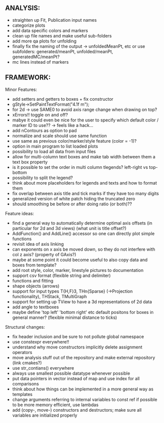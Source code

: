ANALYSIS:
---------
- straighten up Fit, Publication input names
- categorize plots
- add data specific colors and markers
- clean up file names and make useful sub-folders
- add more qa plots for unfolding
- finally fix the naming of the output -> unfoldedMeanPt, etc or use subfolders: generated/meanPt, unfolded/meanPt, generatedMC/meanPt?
- mc lines instead of markers

FRAMEWORK:
----------

Minor Features:
- add setters and getters to boxes + fix constructor
- gStyle->SetPaintTextFormat("4.1f m");
- for 2d -> use SAME0 to avoid axis range change when drawing on top?
- xErrors!! toggle on and off?
- mabye it could even be nice for the user to specify which default color / marker ID to use?? -> feels like a hack...
- add nContours as option to pad
- normalize and scale should use same function
- use same as previous color/marker/style feature (color = -1)?
- option in main program to list loaded plots
- possibility to load all data from input files
- allow for multi-column text boxes and make tab width between them a text box property
- is it possible to set the order in multi column tlegends? left-right vs top-bottom
- possibility to split the legend?
- think about more placeholders for legends and texts and how to format them
- fix overlap between axis title and tick marks if they have too many digits
- generalized version of white patch hiding the truncated zero
- should smoothing be before or after doing ratio (or both)??

Feature ideas:
- find a general way to automatically determine optimal axis offsets (in particular for 2d and 3d views) (what unit is title offset?)
- AddFunction() and AddLine() accessor so one can directly plot simple functions
- revisit idea of axis linking
- can exponents on x axis be moved down, so they do not interfere with col z axis? (property of GAxis?)
- maybe at some point it could become useful to also copy data and boxes from template?
- add root style, color, marker, linestyle pictures to documentation
- support csv format (flexible string and delimiter)
- functions and fitting
- shape objects (arrows)
- support for input types T{H,F}3, THn{Sparse} (->Projection functionality), THStack, TMultiGraph
- support for setting up TView to have a 3d representations of 2d data
- add angle to textboxes
- maybe define 'top left' 'bottom right' etc default positons for boxes in general manner? (flexible minimal distance to ticks)


Structural changes:
- fix header inclusion and be sure to not pollute global namespace
- use constexpr everywhere!!
- understand why move constructors implicitly delete assignment operators
- move analysis stuff out of the repository and make external repository (link cmakes?)
- use str_contians() everywhere
- always use smallest possible datatype whenever possible
- put data pointers in vector instead of map and use index for all comparisons
- think about how things can be implemented in a more general way as templates
- change arguments referring to internal variables to const ref if possible to be more memory efficient, use lambdas
- add (copy-, move-) constructors and destructors; make sure all variables are initialized properly
